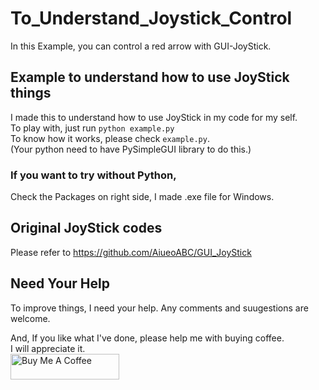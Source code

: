 # To_Understand_Joystick_Control
In this Example, you can control a red arrow with GUI-JoyStick.
## Example to understand how to use JoyStick things
I made this to understand how to use JoyStick in my code for my self.  
To play with, just run `python example.py`  
To know how it works, please check `example.py`.  
(Your python need to have PySimpleGUI library to do this.)
### If you want to try without Python,
Check the Packages on right side, I made .exe file for Windows.

## Original JoyStick codes
Please refer to https://github.com/AiueoABC/GUI_JoyStick

## Need Your Help
To improve things, I need your help. Any comments and suugestions are welcome.

And, If you like what I've done, please help me with buying coffee.  
I will appreciate it.  
<a href="https://www.buymeacoffee.com/aiueoabc" target="_blank"><img src="https://cdn.buymeacoffee.com/buttons/default-orange.png" alt="Buy Me A Coffee" height="41" width="174"></a>